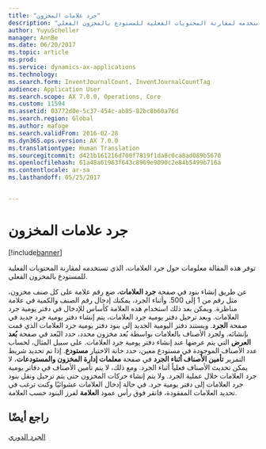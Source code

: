 ```yaml
---
title: "جرد علامات المخزون"
description: "توفر هذه المقالة معلومات حول جرد العلامات‬، الذي تستخدمه لمقارنة المحتويات الفعلية للمستودع بالمخزون الفعلي."
author: YuyuScheller
manager: AnnBe
ms.date: 06/20/2017
ms.topic: article
ms.prod: 
ms.service: dynamics-ax-applications
ms.technology: 
ms.search.form: InventJournalCount, InventJournalCountTag
audience: Application User
ms.search.scope: AX 7.0.0, Operations, Core
ms.custom: 11594
ms.assetid: 03772d0e-5c37-454c-ab85-82bc8b60a76d
ms.search.region: Global
ms.author: mafoge
ms.search.validFrom: 2016-02-28
ms.dyn365.ops.version: AX 7.0.0
ms.translationtype: Human Translation
ms.sourcegitcommit: d421b161216d700f7819f1da8c0ca8ad089b5670
ms.openlocfilehash: 61a48a61963f643c8969e9090c2e84b5499b716a
ms.contentlocale: ar-sa
ms.lasthandoff: 05/25/2017


---
```


# <a name="inventory-tag-counting"></a>جرد علامات المخزون

[!include[banner](../includes/banner.md)]


توفر هذه المقالة معلومات حول جرد العلامات‬، الذي تستخدمه لمقارنة المحتويات الفعلية للمستودع بالمخزون الفعلي. 

‏‫عن طريق إنشاء بنود في صفحة **جرد العلامات**، ضع رقم علامة على كل صنف مخزون، مثل رقم من 1 إلى 500. وأثناء الجرد، يمكنك إدخال رقم الصنف والكمية في علامة مناظرة.‬ ويمكن بعد ذلك استخدام هذه العلامة كأساس للإدخال في دفتر يومية جرد العلامات. وبعد ترحيل دفتر يومية جرد العلامات، يتم إنشاء دفتر يومية جرد جديد في صفحة **الجرد**. ويستند دفتر اليومية الجديد إلى بنود دفتر يومية جرد العلامات الذي قمت بإنشائه. ولجرد الأصناف بالعلامات بواسطة بُعد مخزون محدد، حدد البُعد في صفحة **بُعد العرض** التي يتم عرضها عند إنشاء دفتر يومية جرد العلامات. على سبيل المثال، لحساب عدد الأصناف الموجودة في مستودع معين، حدد خانة الاختيار **مستودع**. إذا تم تحديد شريط التمرير **تأمين الأصناف أثناء الجرد** في صفحة **معلمات إدارة المخزون والمستودعات**، لا يمكن تحديث الأصناف فعلياً أثناء الجرد. ومع ذلك، لا يتم تأمين الأصناف في دفاتر يومية جرد العلامات خلال عملية الجرد. ولا يتم إنشاء حركات المخزون حتى يتم ترحيل ونقل بنود جرد العلامات إلى دفتر يومية جرد. في حالة إدخال العلامات عشوائيًا وكنت ترغب في تحديد العلامات المفقودة، فانقر فوق رأس عمود **العلامة** لفرز البنود حسب العلامة.

<a name="see-also"></a>راجع أيضًا
--------

[الجرد الدوري](../warehousing/cycle-counting.md)




